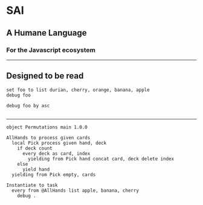 # SAI
## A Humane Language
### For the Javascript ecosystem

---

## Designed to be read

````
set foo to list durian, cherry, orange, banana, apple
debug foo

debug foo by asc


````

---

````
object Permutations main 1.0.0

AllHands to process given cards
  local Pick process given hand, deck
    if deck count
      every deck as card, index
        yielding from Pick hand concat card, deck delete index
    else
      yield hand
  yielding from Pick empty, cards

Instantiate to task
  every from @AllHands list apple, banana, cherry
    debug .
````

